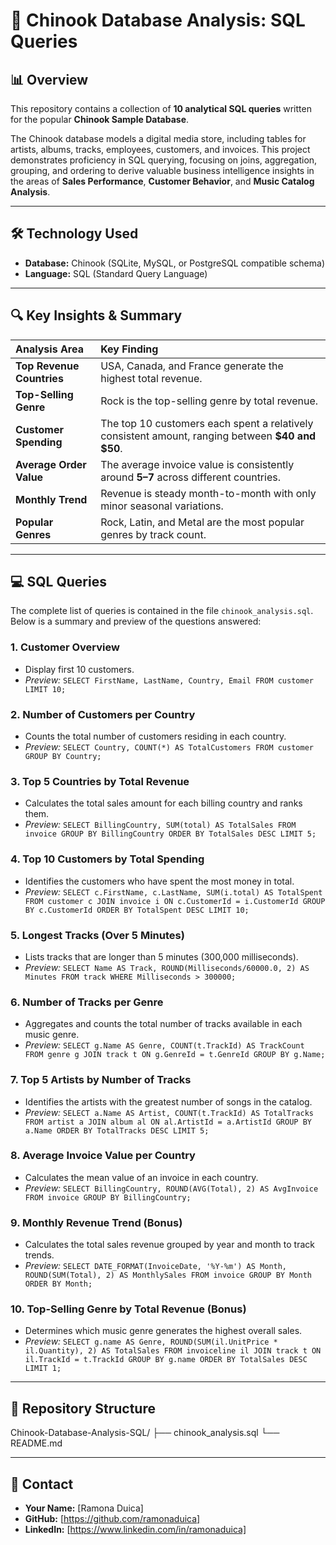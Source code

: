 # 🎸 Chinook Database Analysis: SQL Queries

## 📊 Overview
This repository contains a collection of **10 analytical SQL queries** written for the popular **Chinook Sample Database**.

The Chinook database models a digital media store, including tables for artists, albums, tracks, employees, customers, and invoices. This project demonstrates proficiency in SQL querying, focusing on joins, aggregation, grouping, and ordering to derive valuable business intelligence insights in the areas of **Sales Performance**, **Customer Behavior**, and **Music Catalog Analysis**.

---

## 🛠️ Technology Used

* **Database:** Chinook (SQLite, MySQL, or PostgreSQL compatible schema)
* **Language:** SQL (Standard Query Language)

---

## 🔍 Key Insights & Summary

| Analysis Area | Key Finding |
| :--- | :--- |
| **Top Revenue Countries** | USA, Canada, and France generate the highest total revenue. |
| **Top-Selling Genre** | Rock is the top-selling genre by total revenue. |
| **Customer Spending** | The top 10 customers each spent a relatively consistent amount, ranging between **$40 and $50**. |
| **Average Order Value** | The average invoice value is consistently around **$5–$7** across different countries. |
| **Monthly Trend** | Revenue is steady month-to-month with only minor seasonal variations. |
| **Popular Genres** | Rock, Latin, and Metal are the most popular genres by track count. |

---

## 💻 SQL Queries

The complete list of queries is contained in the file `chinook_analysis.sql`. Below is a summary and preview of the questions answered:

### 1. Customer Overview
* Display first 10 customers.
* *Preview:* `SELECT FirstName, LastName, Country, Email FROM customer LIMIT 10;`

### 2. Number of Customers per Country
* Counts the total number of customers residing in each country.
* *Preview:* `SELECT Country, COUNT(*) AS TotalCustomers FROM customer GROUP BY Country;`

### 3. Top 5 Countries by Total Revenue
* Calculates the total sales amount for each billing country and ranks them.
* *Preview:* `SELECT BillingCountry, SUM(total) AS TotalSales FROM invoice GROUP BY BillingCountry ORDER BY TotalSales DESC LIMIT 5;`

### 4. Top 10 Customers by Total Spending
* Identifies the customers who have spent the most money in total.
* *Preview:* `SELECT c.FirstName, c.LastName, SUM(i.total) AS TotalSpent FROM customer c JOIN invoice i ON c.CustomerId = i.CustomerId GROUP BY c.CustomerId ORDER BY TotalSpent DESC LIMIT 10;`

### 5. Longest Tracks (Over 5 Minutes)
* Lists tracks that are longer than 5 minutes (300,000 milliseconds).
* *Preview:* `SELECT Name AS Track, ROUND(Milliseconds/60000.0, 2) AS Minutes FROM track WHERE Milliseconds > 300000;`

### 6. Number of Tracks per Genre
* Aggregates and counts the total number of tracks available in each music genre.
* *Preview:* `SELECT g.Name AS Genre, COUNT(t.TrackId) AS TrackCount FROM genre g JOIN track t ON g.GenreId = t.GenreId GROUP BY g.Name;`

### 7. Top 5 Artists by Number of Tracks
* Identifies the artists with the greatest number of songs in the catalog.
* *Preview:* `SELECT a.Name AS Artist, COUNT(t.TrackId) AS TotalTracks FROM artist a JOIN album al ON al.ArtistId = a.ArtistId GROUP BY a.Name ORDER BY TotalTracks DESC LIMIT 5;`

### 8. Average Invoice Value per Country
* Calculates the mean value of an invoice in each country.
* *Preview:* `SELECT BillingCountry, ROUND(AVG(Total), 2) AS AvgInvoice FROM invoice GROUP BY BillingCountry;`

### 9. Monthly Revenue Trend (Bonus)
* Calculates the total sales revenue grouped by year and month to track trends.
* *Preview:* `SELECT DATE_FORMAT(InvoiceDate, '%Y-%m') AS Month, ROUND(SUM(Total), 2) AS MonthlySales FROM invoice GROUP BY Month ORDER BY Month;`

### 10. Top-Selling Genre by Total Revenue (Bonus)
* Determines which music genre generates the highest overall sales.
* *Preview:* `SELECT g.name AS Genre, ROUND(SUM(il.UnitPrice * il.Quantity), 2) AS TotalSales FROM invoiceline il JOIN track t ON il.TrackId = t.TrackId GROUP BY g.name ORDER BY TotalSales DESC LIMIT 1;`

---

## 📁 Repository Structure

Chinook-Database-Analysis-SQL/ ├── chinook_analysis.sql └── README.md


---

## 🙋 Contact
* **Your Name:** [Ramona Duica]
* **GitHub:** [https://github.com/ramonaduica]
* **LinkedIn:** [https://www.linkedin.com/in/ramonaduica]
